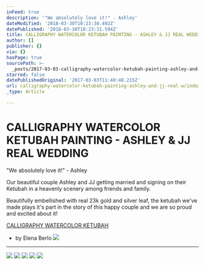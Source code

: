 ```yaml
---
inFeed: true
description: '"We absolutely love it!" - Ashley'
dateModified: '2018-03-30T10:23:30.492Z'
datePublished: '2018-03-30T10:23:31.594Z'
title: CALLIGRAPHY WATERCOLOR KETUBAH PAINTING - ASHLEY & JJ REAL WEDDING
author: []
publisher: {}
via: {}
hasPage: true
sourcePath: >-
  _posts/2017-03-03-calligraphy-watercolor-ketubah-painting-ashley-and-jj-real-w.md
starred: false
datePublishedOriginal: '2017-03-03T11:40:48.215Z'
url: calligraphy-watercolor-ketubah-painting-ashley-and-jj-real-w/index.html
_type: Article

---
```

# CALLIGRAPHY WATERCOLOR KETUBAH PAINTING - ASHLEY & JJ REAL WEDDING

"We absolutely love it!" - Ashley

Our beautiful couple Ashley and JJ getting married and signing on their Ketubah in a heavenly scenery among friends and family.

Beautifully embellished with real 23k gold and silver leaf, the ketubah we've made plays it's part in the story of this happy couple and we are so proud and excited about it!

[CALLIGRAPHY WATERCOLOR KETUBAH][0]

- by Elena Berlo
![](https://the-grid-user-content.s3-us-west-2.amazonaws.com/28e16234-03cd-4980-9a2c-ce7698ab32bd.png)

---

![](https://the-grid-user-content.s3-us-west-2.amazonaws.com/e8fc0eaa-c695-4262-9b70-43898f73563e.png)
![](https://the-grid-user-content.s3-us-west-2.amazonaws.com/97cb1616-815d-4063-91f2-532ad430d40f.png)
![](https://the-grid-user-content.s3-us-west-2.amazonaws.com/c2040062-2dd0-4123-85a9-46c515772c8f.png)
![](https://the-grid-user-content.s3-us-west-2.amazonaws.com/56e056f6-721e-438e-b6c2-bf525bcaf00d.png)
![](https://the-grid-user-content.s3-us-west-2.amazonaws.com/d80497a3-ac65-4e38-b3f7-89f9e8dafe9e.jpg)

[0]: https://www.onceuponapaper.net/blogs/blog/calligraphy-watercolor-ketubah-painting-with-silver-and-gold-leaf-accents